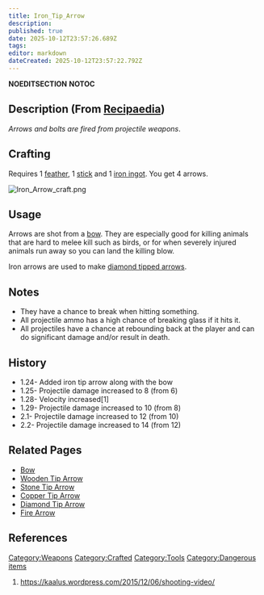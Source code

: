 ```yaml
---
title: Iron_Tip_Arrow
description: 
published: true
date: 2025-10-12T23:57:26.689Z
tags: 
editor: markdown
dateCreated: 2025-10-12T23:57:22.792Z
---
```


__NOEDITSECTION__ __NOTOC__

## Description (From [Recipaedia](.. "wikilink"))

*Arrows and bolts are fired from projectile weapons*.

## Crafting

Requires 1 [feather](feather "wikilink"), 1 [stick](stick "wikilink")
and 1 [iron ingot](Iron_Ingot "wikilink"). You get 4 arrows.

![Iron_Arrow_craft.png](Iron_Arrow_craft.png "Iron_Arrow_craft.png")

## Usage

Arrows are shot from a [bow](bow "wikilink"). They are especially good
for killing animals that are hard to melee kill such as birds, or for
when severely injured animals run away so you can land the killing blow.

Iron arrows are used to make [diamond tipped
arrows](Diamond_Tip_Arrow.md "wikilink").

## Notes

  - They have a chance to break when hitting something.
  - All projectile ammo has a high chance of breaking glass if it hits
    it.
  - All projectiles have a chance at rebounding back at the player and
    can do significant damage and/or result in death.

## History

  - 1.24- Added iron tip arrow along with the bow
  - 1.25- Projectile damage increased to 8 (from 6)
  - 1.28- Velocity increased\[1\]
  - 1.29- Projectile damage increased to 10 (from 8)
  - 2.1- Projectile damage increased to 12 (from 10)
  - 2.2- Projectile damage increased to 14 (from 12)

## Related Pages 

  - [Bow](Bow.md "wikilink")
  - [Wooden Tip Arrow](Wooden_Tip_Arrow.md "wikilink")
  - [Stone Tip Arrow](Stone_Tip_Arrow.md "wikilink")
  - [Copper Tip Arrow](Copper_Tip_Arrow.md "wikilink")
  - [Diamond Tip Arrow](Diamond_Tip_Arrow.md "wikilink")
  - [Fire Arrow](Fire_Arrow.md "wikilink")

## References

<references/>

[Category:Weapons](Category:Weapons "wikilink")
[Category:Crafted](Category:Crafted "wikilink")
[Category:Tools](Category:Tools "wikilink") [Category:Dangerous
items](Category:Dangerous_items "wikilink")

1.  <https://kaalus.wordpress.com/2015/12/06/shooting-video/>